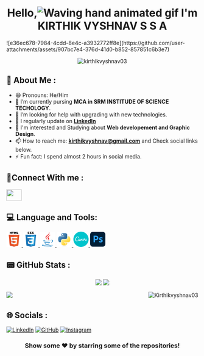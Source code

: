 <h1 align="center"> Hello,<img src="https://raw.githubusercontent.com/nixin72/nixin72/master/wave.gif" alt="Waving hand animated gif" height="45" width="45" /> I'm KIRTHIK VYSHNAV S S A</h1>
![e36ec678-7984-4cdd-8e4c-a3932772ff8e](https://github.com/user-attachments/assets/907bc7e4-376d-41d0-b852-857851c6b3e7)

        
<p align="center"> <img src="https://komarev.com/ghpvc/?username=kirthikvyshnav03&label=Views&color=blue&style=plastic&style=for-the-badge" alt="kirthikvyshnav03" /> </p>

## 💫 About Me :
- 😄 Pronouns: He/Him
- 🌱 I’m currently pursing **MCA in SRM INSTITUDE OF SCIENCE TECHOLOGY**.
- 🤔 I’m looking for help with upgrading with new technologies.
- 📝 I regularly update on **<a href="https://www.linkedin.com/in/kirthik-vyshnav-arul-26b615225">LinkedIn</a>** 
- 💬 I'm interested and Studying about **Web developement and Graphic Design**.
- 📫 How to reach me: **kirthikvyshnav@gmail.com** and Check social links below.
- ⚡ Fun fact: I spend almost 2 hours in social media.

## 🔗Connect With me :
<a href="https://www.linkedin.com/in/kirthik-vyshnav-arul-26b615225" target="blank"><img align="center" src="https://raw.githubusercontent.com/rahuldkjain/github-profile-readme-generator/master/src/images/icons/Social/linked-in-alt.svg" alt="" height="30" width="40" /></a>


## 💻 Language and Tools:
<a href="https://www.w3.org/html/" target="_blank" rel="noreferrer"> <img src="https://raw.githubusercontent.com/devicons/devicon/master/icons/html5/html5-original-wordmark.svg" alt="html5" width="40" height="40"/> </a>
<a href="https://www.w3schools.com/css/" target="_blank" rel="noreferrer"> <img src="https://raw.githubusercontent.com/devicons/devicon/master/icons/css3/css3-original-wordmark.svg" alt="css3" width="40" height="40"/> </a> 
<a href="https://www.java.com" target="_blank" rel="noreferrer"> <img src="https://raw.githubusercontent.com/devicons/devicon/master/icons/java/java-original.svg" alt="java" width="40" height="40"/> </a>
<a href="https://www.python.org" target="_blank" rel="noreferrer"> <img src="https://raw.githubusercontent.com/devicons/devicon/master/icons/python/python-original.svg" alt="python" width="40" height="40"/> </a> 
<a href="https://www.canva.com/" target="_blank" rel="noreferrer"> <img src="https://raw.githubusercontent.com/devicons/devicon/master/icons/canva/canva-original.svg" alt="canva" width="40" height="40"/> </a>
<a href="https://discover.photoshop.com/en/discover/category/all" target="_blank" rel="noreferrer"> <img src="https://raw.githubusercontent.com/devicons/devicon/master/icons/photoshop/photoshop-original.svg" alt="canva" width="40" height="40"/> </a>
 

## 📟 GitHub Stats :
<p align="center">
	<img width="48%" src="https://github-readme-stats-sigma-five.vercel.app/api?username=Kirthikvyshnav03&show_icons=true&theme=vue"/>
	<img width="48%" src="https://github-readme-streak-stats.herokuapp.com/?user=Kirthikvyshnav03&theme=vue" />
</p>

<p><img align="right" src="https://github-readme-stats-sigma-five.vercel.app/api/top-langs?username=AkileshSaravanan&show_icons=true&locale=en&layout=compact" alt="Kirthikvyshnav03" /></p>

[![](https://visitcount.itsvg.in/api?id=AkileshSaravanan&label=Profile%20Views&color=12&icon=0&pretty=false)](https://visitcount.itsvg.in)

## 🌐 Socials :
[![LinkedIn](https://img.shields.io/badge/LinkedIn-0077B5?style=for-the-badge&logo=linkedin&logoColor=white)](https://www.linkedin.com/in/kirthik-vyshnav-arul-26b615225) 
[![GitHub](https://img.shields.io/badge/github-%2324292e.svg?&style=for-the-badge&logo=github&logoColor=white)](https://github.com/Kirthikvyshnav03)
[![Instagram](https://img.shields.io/badge/Instagram-E4405F?style=for-the-badge&logo=instagram&logoColor=white)](https://www.instagram.com/accounts/login/?hl=en) 


<div align="center">
  
### Show some ❤️ by starring some of the repositories!
  
</div>
